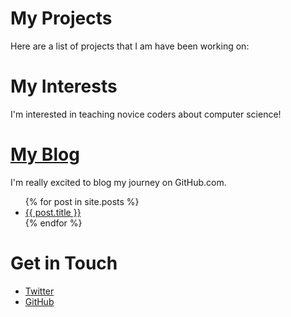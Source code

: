 # My Projects
Here are a list of projects that I am have been working on:

# My Interests
I'm interested in teaching novice coders about computer science!

# <a href="/blog.html">My Blog</a>
I'm really excited to blog my journey on GitHub.com.  

<ul>
  {% for post in site.posts %}
    <li>
      <a href="{{ post.url }}">{{ post.title }}</a>
    </li>
  {% endfor %}
</ul>

# Get in Touch
<ul>
<li><a href="https://twitter.com/{{ site.twitter_username }}">Twitter</a></li>
<li><a href="https://github.com/{{ site.github_username }}">GitHub</a></li>
</ul>
